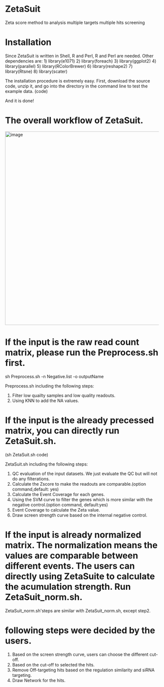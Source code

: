 # ZetaSuit
Zeta score method to analysis multiple targets multiple hits screening

# Installation
Since ZetaSuit is written in Shell, R and Perl, R and Perl are needed. 
Other dependencies are:
      1) library(e1071)
      2) library(foreach)
      3) library(ggplot2)
      4) library(parallel)
      5) library(RColorBrewer)
      6) library(reshape2)
      7) library(Rtsne)
      8) library(scater)
      
The installation procedure is extremely easy. First, download the source code, unzip it, and go into the directory in the command line to test the example data.
(code)

And it is done!

# The overall workflow of ZetaSuit.
<img width="634" alt="image" src="https://user-images.githubusercontent.com/65927843/114289438-d18f4c80-9a2c-11eb-846d-4a54339fdb02.png">


# If the input is the raw read count matrix, please run the Preprocess.sh first.

sh Preprocess.sh -n Negative.list -o outputName

Preprocess.sh including the following steps: 
  1) Filter low quailty samples and low quality readouts.
  2) Using KNN to add the NA values.

# If the input is the already precessed matrix, you can directly run ZetaSuit.sh.
(sh ZetaSuit.sh code)

ZetaSuit.sh including the following steps:
  1) QC evaluation of the input datasets. We just evaluate the QC but will not do any filterations.
  2) Calculate the Zscore to make the readouts are comparable.(option command,default: yes)
  3) Calculate the Event Coverage for each genes.
  4) Using the SVM curve to filter the genes which is more similar with the negative control.(option command, default:yes)
  5) Event Coverage to calculate the Zeta value.
  6) Draw screen strength curve based on the internal negative control.
  
# If the input is already normalized matrix. The normalization means the values are comparable between different events. The users can directly using ZetaSuite to calculate the acumulation strength. Run ZetaSuit_norm.sh. 
  ZetaSuit_norm.sh'steps are similar with ZetaSuit_norm.sh, except step2.

# following steps were decided by the users.
  1) Based on the screen strength curve, users can choose the different cut-off.
  2) Based on the cut-off to selected the hits.
  3) Remove Off-targeting hits based on the regulation similarity and siRNA targeting.
  4) Draw Network for the hits.
